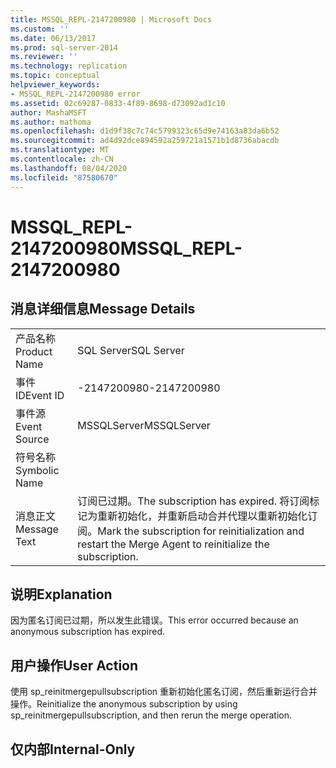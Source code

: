 ```yaml
---
title: MSSQL_REPL-2147200980 | Microsoft Docs
ms.custom: ''
ms.date: 06/13/2017
ms.prod: sql-server-2014
ms.reviewer: ''
ms.technology: replication
ms.topic: conceptual
helpviewer_keywords:
- MSSQL_REPL-2147200980 error
ms.assetid: 02c69287-0833-4f89-8698-d73092ad1c10
author: MashaMSFT
ms.author: mathoma
ms.openlocfilehash: d1d9f38c7c74c5799323c65d9e74163a83da6b52
ms.sourcegitcommit: ad4d92dce894592a259721a1571b1d8736abacdb
ms.translationtype: MT
ms.contentlocale: zh-CN
ms.lasthandoff: 08/04/2020
ms.locfileid: "87580670"
---
```

# <a name="mssql_repl-2147200980"></a><span data-ttu-id="3db18-102">MSSQL_REPL-2147200980</span><span class="sxs-lookup"><span data-stu-id="3db18-102">MSSQL_REPL-2147200980</span></span>
    
## <a name="message-details"></a><span data-ttu-id="3db18-103">消息详细信息</span><span class="sxs-lookup"><span data-stu-id="3db18-103">Message Details</span></span>  
  
|||  
|-|-|  
|<span data-ttu-id="3db18-104">产品名称</span><span class="sxs-lookup"><span data-stu-id="3db18-104">Product Name</span></span>|<span data-ttu-id="3db18-105">SQL Server</span><span class="sxs-lookup"><span data-stu-id="3db18-105">SQL Server</span></span>|  
|<span data-ttu-id="3db18-106">事件 ID</span><span class="sxs-lookup"><span data-stu-id="3db18-106">Event ID</span></span>|<span data-ttu-id="3db18-107">-2147200980</span><span class="sxs-lookup"><span data-stu-id="3db18-107">-2147200980</span></span>|  
|<span data-ttu-id="3db18-108">事件源</span><span class="sxs-lookup"><span data-stu-id="3db18-108">Event Source</span></span>|<span data-ttu-id="3db18-109">MSSQLServer</span><span class="sxs-lookup"><span data-stu-id="3db18-109">MSSQLServer</span></span>|  
|<span data-ttu-id="3db18-110">符号名称</span><span class="sxs-lookup"><span data-stu-id="3db18-110">Symbolic Name</span></span>||  
|<span data-ttu-id="3db18-111">消息正文</span><span class="sxs-lookup"><span data-stu-id="3db18-111">Message Text</span></span>|<span data-ttu-id="3db18-112">订阅已过期。</span><span class="sxs-lookup"><span data-stu-id="3db18-112">The subscription has expired.</span></span> <span data-ttu-id="3db18-113">将订阅标记为重新初始化，并重新启动合并代理以重新初始化订阅。</span><span class="sxs-lookup"><span data-stu-id="3db18-113">Mark the subscription for reinitialization and restart the Merge Agent to reinitialize the subscription.</span></span>|  
  
## <a name="explanation"></a><span data-ttu-id="3db18-114">说明</span><span class="sxs-lookup"><span data-stu-id="3db18-114">Explanation</span></span>  
 <span data-ttu-id="3db18-115">因为匿名订阅已过期，所以发生此错误。</span><span class="sxs-lookup"><span data-stu-id="3db18-115">This error occurred because an anonymous subscription has expired.</span></span>  
  
## <a name="user-action"></a><span data-ttu-id="3db18-116">用户操作</span><span class="sxs-lookup"><span data-stu-id="3db18-116">User Action</span></span>  
 <span data-ttu-id="3db18-117">使用 sp_reinitmergepullsubscription 重新初始化匿名订阅，然后重新运行合并操作。</span><span class="sxs-lookup"><span data-stu-id="3db18-117">Reinitialize the anonymous subscription by using sp_reinitmergepullsubscription, and then rerun the merge operation.</span></span>  
  
## <a name="internal-only"></a><span data-ttu-id="3db18-118">仅内部</span><span class="sxs-lookup"><span data-stu-id="3db18-118">Internal-Only</span></span>  
  
